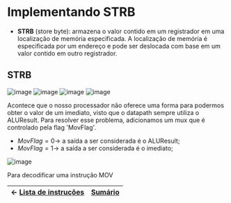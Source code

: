 # Implementando STRB


- **STRB** (store byte): armazena o valor contido em um registrador em uma localização de memória especificada. A localização de memória é especificada por um endereço e pode ser deslocada com base em um valor contido em outro registrador.


## STRB
![image](https://user-images.githubusercontent.com/66538880/207985656-fcdf5a10-e41c-4662-b0d0-a74e32d9ea63.png)
![image](https://user-images.githubusercontent.com/66538880/207985720-7f56fc35-a5dd-4947-b5d3-0ea64ab169a8.png)
![image](https://user-images.githubusercontent.com/66538880/207986329-06c704b2-0017-4de6-b44e-eebcb662787a.png)
![image](https://user-images.githubusercontent.com/66538880/207986352-fc82cb41-ca31-4635-be2c-ef2217cac3e9.png)


Acontece que o nosso processador não oferece uma forma para podermos obter o valor de um imediato, visto que o datapath sempre utiliza o ALUResult. Para resolver esse problema, adicionamos um mux que é controlado pela flag 'MovFlag'.

* ${MovFlag = 0 \rightarrow }$ a saída a ser considerada é o ALUResult;
* ${MovFlag = 1 \rightarrow }$ a saída a ser considerada é o imediato;

![image](https://user-images.githubusercontent.com/66538880/213033234-13cf85dc-850b-4225-bde3-c3169649be90.png)

Para decodificar uma instrução MOV




|$\leftarrow$ [Lista de instruções](https://github.com/Batchuka/Projeto-ARM-Single-Cycle-IFES/blob/main/Documenta%C3%A7%C3%A3o/2%20%E2%80%94%20ARM%20SINGLE%20CYCLE%20AS-IS/Controller.md#controler) | [Sumário](https://github.com/Batchuka/Projeto-ARM-Single-Cycle-IFES#sum%C3%A1rio) |
|-|-|

